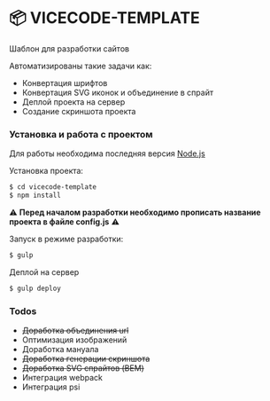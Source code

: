 # 📦 VICECODE-TEMPLATE
Шаблон для разработки сайтов

Автоматизированы такие задачи как:

  - Конвертация шрифтов
  - Конвертация SVG иконок и объединение в спрайт
  - Деплой проекта на сервер
  - Создание скриншота проекта

### Установка и работа с проектом

Для работы необходима последняя версия [Node.js](https://nodejs.org/)

Установка проекта:

```sh
$ cd vicecode-template
$ npm install
```
⚠️ **Перед началом разработки необходимо прописать название проекта в файле config.js** ⚠️

Запуск в режиме разработки:

```sh
$ gulp
```

Деплой на сервер

```sh
$ gulp deploy
```

### Todos

 - ~~Доработка объединения url~~
 - Оптимизация изображений
 - Доработка мануала
 - ~~Доработка генерации скриншота~~
 - ~~Доработка SVG спрайтов (BEM)~~
 - Интеграция webpack
 - Интеграция psi
